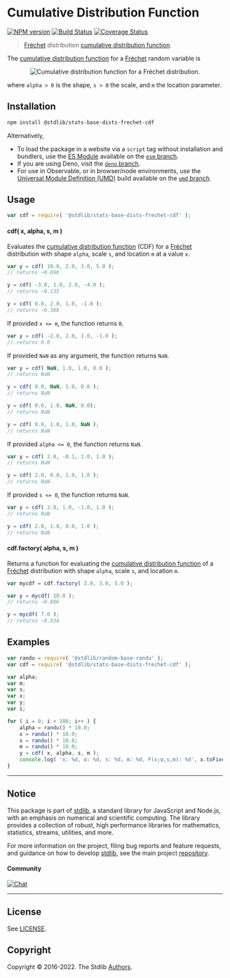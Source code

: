 <!--

@license Apache-2.0

Copyright (c) 2018 The Stdlib Authors.

Licensed under the Apache License, Version 2.0 (the "License");
you may not use this file except in compliance with the License.
You may obtain a copy of the License at

   http://www.apache.org/licenses/LICENSE-2.0

Unless required by applicable law or agreed to in writing, software
distributed under the License is distributed on an "AS IS" BASIS,
WITHOUT WARRANTIES OR CONDITIONS OF ANY KIND, either express or implied.
See the License for the specific language governing permissions and
limitations under the License.

-->

# Cumulative Distribution Function

[![NPM version][npm-image]][npm-url] [![Build Status][test-image]][test-url] [![Coverage Status][coverage-image]][coverage-url] <!-- [![dependencies][dependencies-image]][dependencies-url] -->

> [Fréchet][frechet-distribution] distribution [cumulative distribution function][cdf].

<section class="intro">

The [cumulative distribution function][cdf] for a [Fréchet][frechet-distribution] random variable is

<!-- <equation class="equation" label="eq:frechet_cdf" align="center" raw="F\left( x; \mu, \beta \right ) = e^{{-({\frac{x-m}{s}})^{{-\alpha }}}}" alt="Cumulative distribution function for a Fréchet distribution."> -->

<div class="equation" align="center" data-raw-text="F\left( x; \mu, \beta \right ) = e^{{-({\frac{x-m}{s}})^{{-\alpha }}}}" data-equation="eq:frechet_cdf">
    <img src="https://cdn.jsdelivr.net/gh/stdlib-js/stdlib@591cf9d5c3a0cd3c1ceec961e5c49d73a68374cb/lib/node_modules/@stdlib/stats/base/dists/frechet/cdf/docs/img/equation_frechet_cdf.svg" alt="Cumulative distribution function for a Fréchet distribution.">
    <br>
</div>

<!-- </equation> -->

where `alpha > 0` is the shape, `s > 0` the scale, and `m` the location parameter.

</section>

<!-- /.intro -->

<section class="installation">

## Installation

```bash
npm install @stdlib/stats-base-dists-frechet-cdf
```

Alternatively,

-   To load the package in a website via a `script` tag without installation and bundlers, use the [ES Module][es-module] available on the [`esm` branch][esm-url].
-   If you are using Deno, visit the [`deno` branch][deno-url].
-   For use in Observable, or in browser/node environments, use the [Universal Module Definition (UMD)][umd] build available on the [`umd` branch][umd-url].

</section>

<section class="usage">

## Usage

```javascript
var cdf = require( '@stdlib/stats-base-dists-frechet-cdf' );
```

#### cdf( x, alpha, s, m )

Evaluates the [cumulative distribution function][cdf] (CDF) for a [Fréchet][frechet-distribution] distribution with shape `alpha`, scale `s`, and location `m` at a value `x`.

```javascript
var y = cdf( 10.0, 2.0, 3.0, 5.0 );
// returns ~0.698

y = cdf( -3.0, 1.0, 2.0, -4.0 );
// returns ~0.135

y = cdf( 0.0, 2.0, 1.0, -1.0 );
// returns ~0.368
```

If provided `x <= m`, the function returns `0`.

```javascript
var y = cdf( -2.0, 2.0, 1.0, -1.0 );
// returns 0.0
```

If provided `NaN` as any argument, the function returns `NaN`.

```javascript
var y = cdf( NaN, 1.0, 1.0, 0.0 );
// returns NaN

y = cdf( 0.0, NaN, 1.0, 0.0 );
// returns NaN

y = cdf( 0.0, 1.0, NaN, 0.0);
// returns NaN

y = cdf( 0.0, 1.0, 1.0, NaN );
// returns NaN
```

If provided `alpha <= 0`, the function returns `NaN`.

```javascript
var y = cdf( 2.0, -0.1, 1.0, 1.0 );
// returns NaN

y = cdf( 2.0, 0.0, 1.0, 1.0 );
// returns NaN
```

If provided `s <= 0`, the function returns `NaN`.

```javascript
var y = cdf( 2.0, 1.0, -1.0, 1.0 );
// returns NaN

y = cdf( 2.0, 1.0, 0.0, 1.0 );
// returns NaN
```

#### cdf.factory( alpha, s, m )

Returns a function for evaluating the [cumulative distribution function][cdf] of a [Fréchet][frechet-distribution] distribution with shape `alpha`, scale `s`, and location `m`.

```javascript
var mycdf = cdf.factory( 3.0, 3.0, 5.0 );

var y = mycdf( 10.0 );
// returns ~0.806

y = mycdf( 7.0 );
// returns ~0.034
```

</section>

<!-- /.usage -->

<section class="examples">

## Examples

<!-- eslint no-undef: "error" -->

```javascript
var randu = require( '@stdlib/random-base-randu' );
var cdf = require( '@stdlib/stats-base-dists-frechet-cdf' );

var alpha;
var m;
var s;
var x;
var y;
var i;

for ( i = 0; i < 100; i++ ) {
    alpha = randu() * 10.0;
    x = randu() * 10.0;
    s = randu() * 10.0;
    m = randu() * 10.0;
    y = cdf( x, alpha, s, m );
    console.log( 'x: %d, α: %d, s: %d, m: %d, F(x;α,s,m): %d', x.toFixed( 4 ), alpha.toFixed( 4 ), s.toFixed( 4 ), m.toFixed( 4 ), y.toFixed( 4 ) );
}
```

</section>

<!-- /.examples -->

<!-- Section for related `stdlib` packages. Do not manually edit this section, as it is automatically populated. -->

<section class="related">

</section>

<!-- /.related -->

<!-- Section for all links. Make sure to keep an empty line after the `section` element and another before the `/section` close. -->


<section class="main-repo" >

* * *

## Notice

This package is part of [stdlib][stdlib], a standard library for JavaScript and Node.js, with an emphasis on numerical and scientific computing. The library provides a collection of robust, high performance libraries for mathematics, statistics, streams, utilities, and more.

For more information on the project, filing bug reports and feature requests, and guidance on how to develop [stdlib][stdlib], see the main project [repository][stdlib].

#### Community

[![Chat][chat-image]][chat-url]

---

## License

See [LICENSE][stdlib-license].


## Copyright

Copyright &copy; 2016-2022. The Stdlib [Authors][stdlib-authors].

</section>

<!-- /.stdlib -->

<!-- Section for all links. Make sure to keep an empty line after the `section` element and another before the `/section` close. -->

<section class="links">

[npm-image]: http://img.shields.io/npm/v/@stdlib/stats-base-dists-frechet-cdf.svg
[npm-url]: https://npmjs.org/package/@stdlib/stats-base-dists-frechet-cdf

[test-image]: https://github.com/stdlib-js/stats-base-dists-frechet-cdf/actions/workflows/test.yml/badge.svg?branch=main
[test-url]: https://github.com/stdlib-js/stats-base-dists-frechet-cdf/actions/workflows/test.yml?query=branch:main

[coverage-image]: https://img.shields.io/codecov/c/github/stdlib-js/stats-base-dists-frechet-cdf/main.svg
[coverage-url]: https://codecov.io/github/stdlib-js/stats-base-dists-frechet-cdf?branch=main

<!--

[dependencies-image]: https://img.shields.io/david/stdlib-js/stats-base-dists-frechet-cdf.svg
[dependencies-url]: https://david-dm.org/stdlib-js/stats-base-dists-frechet-cdf/main

-->

[umd]: https://github.com/umdjs/umd
[es-module]: https://developer.mozilla.org/en-US/docs/Web/JavaScript/Guide/Modules

[deno-url]: https://github.com/stdlib-js/stats-base-dists-frechet-cdf/tree/deno
[umd-url]: https://github.com/stdlib-js/stats-base-dists-frechet-cdf/tree/umd
[esm-url]: https://github.com/stdlib-js/stats-base-dists-frechet-cdf/tree/esm

[chat-image]: https://img.shields.io/gitter/room/stdlib-js/stdlib.svg
[chat-url]: https://gitter.im/stdlib-js/stdlib/

[stdlib]: https://github.com/stdlib-js/stdlib

[stdlib-authors]: https://github.com/stdlib-js/stdlib/graphs/contributors

[stdlib-license]: https://raw.githubusercontent.com/stdlib-js/stats-base-dists-frechet-cdf/main/LICENSE

[frechet-distribution]: https://en.wikipedia.org/wiki/Fr%C3%A9chet_distribution

[cdf]: https://en.wikipedia.org/wiki/Cumulative_distribution_function

</section>

<!-- /.links -->
